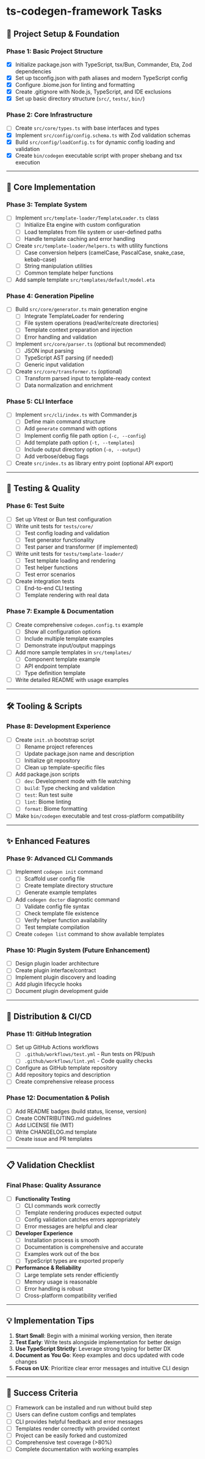 # ts-codegen-framework Tasks

## 🎯 Project Setup & Foundation

### Phase 1: Basic Project Structure
- [X] Initialize package.json with TypeScript, tsx/Bun, Commander, Eta, Zod dependencies
- [X] Set up tsconfig.json with path aliases and modern TypeScript config
- [X] Configure .biome.json for linting and formatting
- [X] Create .gitignore with Node.js, TypeScript, and IDE exclusions
- [X] Set up basic directory structure (`src/`, `tests/`, `bin/`)

### Phase 2: Core Infrastructure
- [ ] Create `src/core/types.ts` with base interfaces and types
- [X] Implement `src/config/config.schema.ts` with Zod validation schemas
- [X] Build `src/config/loadConfig.ts` for dynamic config loading and validation
- [X] Create `bin/codegen` executable script with proper shebang and tsx execution

---

## 🧱 Core Implementation

### Phase 3: Template System
- [ ] Implement `src/template-loader/TemplateLoader.ts` class
    - [ ] Initialize Eta engine with custom configuration
    - [ ] Load templates from file system or user-defined paths
    - [ ] Handle template caching and error handling
- [ ] Create `src/template-loader/helpers.ts` with utility functions
    - [ ] Case conversion helpers (camelCase, PascalCase, snake_case, kebab-case)
    - [ ] String manipulation utilities
    - [ ] Common template helper functions
- [ ] Add sample template `src/templates/default/model.eta`

### Phase 4: Generation Pipeline
- [ ] Build `src/core/generator.ts` main generation engine
    - [ ] Integrate TemplateLoader for rendering
    - [ ] File system operations (read/write/create directories)
    - [ ] Template context preparation and injection
    - [ ] Error handling and validation
- [ ] Implement `src/core/parser.ts` (optional but recommended)
    - [ ] JSON input parsing
    - [ ] TypeScript AST parsing (if needed)
    - [ ] Generic input validation
- [ ] Create `src/core/transformer.ts` (optional)
    - [ ] Transform parsed input to template-ready context
    - [ ] Data normalization and enrichment

### Phase 5: CLI Interface
- [ ] Implement `src/cli/index.ts` with Commander.js
    - [ ] Define main command structure
    - [ ] Add `generate` command with options
    - [ ] Implement config file path option (`-c, --config`)
    - [ ] Add template path option (`-t, --templates`)
    - [ ] Include output directory option (`-o, --output`)
    - [ ] Add verbose/debug flags
- [ ] Create `src/index.ts` as library entry point (optional API export)

---

## 🧪 Testing & Quality

### Phase 6: Test Suite
- [ ] Set up Vitest or Bun test configuration
- [ ] Write unit tests for `tests/core/`
    - [ ] Test config loading and validation
    - [ ] Test generator functionality
    - [ ] Test parser and transformer (if implemented)
- [ ] Write unit tests for `tests/template-loader/`
    - [ ] Test template loading and rendering
    - [ ] Test helper functions
    - [ ] Test error scenarios
- [ ] Create integration tests
    - [ ] End-to-end CLI testing
    - [ ] Template rendering with real data

### Phase 7: Example & Documentation
- [ ] Create comprehensive `codegen.config.ts` example
    - [ ] Show all configuration options
    - [ ] Include multiple template examples
    - [ ] Demonstrate input/output mappings
- [ ] Add more sample templates in `src/templates/`
    - [ ] Component template example
    - [ ] API endpoint template
    - [ ] Type definition template
- [ ] Write detailed README with usage examples

---

## 🛠️ Tooling & Scripts

### Phase 8: Development Experience
- [ ] Create `init.sh` bootstrap script
    - [ ] Rename project references
    - [ ] Update package.json name and description
    - [ ] Initialize git repository
    - [ ] Clean up template-specific files
- [ ] Add package.json scripts
    - [ ] `dev`: Development mode with file watching
    - [ ] `build`: Type checking and validation
    - [ ] `test`: Run test suite
    - [ ] `lint`: Biome linting
    - [ ] `format`: Biome formatting
- [ ] Make `bin/codegen` executable and test cross-platform compatibility

---

## ✨ Enhanced Features

### Phase 9: Advanced CLI Commands
- [ ] Implement `codegen init` command
    - [ ] Scaffold user config file
    - [ ] Create template directory structure
    - [ ] Generate example templates
- [ ] Add `codegen doctor` diagnostic command
    - [ ] Validate config file syntax
    - [ ] Check template file existence
    - [ ] Verify helper function availability
    - [ ] Test template compilation
- [ ] Create `codegen list` command to show available templates

### Phase 10: Plugin System (Future Enhancement)
- [ ] Design plugin loader architecture
- [ ] Create plugin interface/contract
- [ ] Implement plugin discovery and loading
- [ ] Add plugin lifecycle hooks
- [ ] Document plugin development guide

---

## 🚀 Distribution & CI/CD

### Phase 11: GitHub Integration
- [ ] Set up GitHub Actions workflows
    - [ ] `.github/workflows/test.yml` - Run tests on PR/push
    - [ ] `.github/workflows/lint.yml` - Code quality checks
- [ ] Configure as GitHub template repository
- [ ] Add repository topics and description
- [ ] Create comprehensive release process

### Phase 12: Documentation & Polish
- [ ] Add README badges (build status, license, version)
- [ ] Create CONTRIBUTING.md guidelines
- [ ] Add LICENSE file (MIT)
- [ ] Write CHANGELOG.md template
- [ ] Create issue and PR templates

---

## 📋 Validation Checklist

### Final Phase: Quality Assurance
- [ ] **Functionality Testing**
    - [ ] CLI commands work correctly
    - [ ] Template rendering produces expected output
    - [ ] Config validation catches errors appropriately
    - [ ] Error messages are helpful and clear
- [ ] **Developer Experience**
    - [ ] Installation process is smooth
    - [ ] Documentation is comprehensive and accurate
    - [ ] Examples work out of the box
    - [ ] TypeScript types are exported properly
- [ ] **Performance & Reliability**
    - [ ] Large template sets render efficiently
    - [ ] Memory usage is reasonable
    - [ ] Error handling is robust
    - [ ] Cross-platform compatibility verified

---

## 💡 Implementation Tips

1. **Start Small**: Begin with a minimal working version, then iterate
2. **Test Early**: Write tests alongside implementation for better design
3. **Use TypeScript Strictly**: Leverage strong typing for better DX
4. **Document as You Go**: Keep examples and docs updated with code changes
5. **Focus on UX**: Prioritize clear error messages and intuitive CLI design

---

## 🎯 Success Criteria

- [ ] Framework can be installed and run without build step
- [ ] Users can define custom configs and templates
- [ ] CLI provides helpful feedback and error messages
- [ ] Templates render correctly with provided context
- [ ] Project can be easily forked and customized
- [ ] Comprehensive test coverage (>80%)
- [ ] Complete documentation with working examples